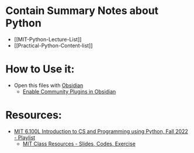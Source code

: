 # Contain Summary Notes about Python
* [[MIT-Python-Lecture-List]]
* [[Practical-Python-Content-list]]
# How to Use it:
* Open this files with [Obsidian](https://obsidian.md/download)
  * [Enable Community Plugins in Obsidian](https://help.obsidian.md/Extending+Obsidian/Community+plugins)
# Resources:
* [MIT 6.100L Introduction to CS and Programming using Python, Fall 2022 - Playlist](https://youtube.com/playlist?list=PLUl4u3cNGP62A-ynp6v6-LGBCzeH3VAQB&si=H8ICYvhG28Q7QlM_)
	* [MIT Class Resources - Slides, Codes, Exercise](https://ocw.mit.edu/courses/6-100l-introduction-to-cs-and-programming-using-python-fall-2022/)

